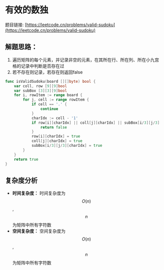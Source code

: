 # 有效的数独

题目链接: [https://leetcode.cn/problems/valid-sudoku](https://leetcode.cn/problems/valid-sudoku)

## 解题思路：

1. 遍历矩阵的每个元素，并记录非空的元素，在其所在行、所在列、所在小九宫格的记录中判断是否存在过
2. 若不存在则记录，若存在则返回false

```go
func isValidSudoku(board [][]byte) bool {
	var coll, row [9][9]bool
	var subBox [3][3][9]bool
	for i, rowItem := range board {
		for j, cell := range rowItem {
			if cell == '.' {
				continue
			}
			charIdx := cell - '1'
			if row[i][charIdx] || coll[j][charIdx] || subBox[i/3][j/3][charIdx] {
				return false
			}
			row[i][charIdx] = true
			coll[j][charIdx] = true
			subBox[i/3][j/3][charIdx] = true
		}
	}
	return true
}
```

## 复杂度分析

- **时间复杂度：** 时间复杂度为$$O(n)$$,$$n$$为矩阵中所有字符数
- **空间复杂度：** 空间复杂度为$$O(n)$$,$$n$$为矩阵中所有字符数
